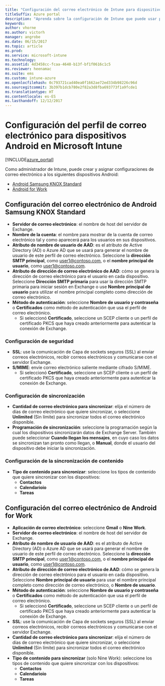 ```yaml
---
title: "Configuración del correo electrónico de Intune para dispositivos Android y Android for Work"
titleSuffix: Azure portal
description: "Aprenda sobre la configuración de Intune que puede usar para configurar las conexiones de correo electrónico en los dispositivos Android."
keywords: 
author: vhorne
ms.author: victorh
manager: angrobe
ms.date: 06/15/2017
ms.topic: article
ms.prod: 
ms.service: microsoft-intune
ms.technology: 
ms.assetid: 4d3458cc-fcaa-4648-b13f-bf1f0616c1c5
ms.reviewer: heenamac
ms.suite: ems
ms.custom: intune-azure
ms.openlocfilehash: 0c793721cad40ea0f1662ae72ed334b98226c96d
ms.sourcegitcommit: 3b397b1dcb780e2f82a3d8fba693773f1a9fcde1
ms.translationtype: HT
ms.contentlocale: es-ES
ms.lasthandoff: 12/12/2017
---
```

# <a name="email-profile-settings-for-android--devices-in-microsoft-intune"></a>Configuración del perfil de correo electrónico para dispositivos Android en Microsoft Intune

[!INCLUDE[azure_portal](./includes/azure_portal.md)]

Como administrador de Intune, puede crear y asignar configuraciones de correo electrónico a los siguientes dispositivos Android:
- [Android Samsung KNOX Standard](#android-samsung-knox-standard-email-settings)
- [Android for Work](#android-for-work-email-settings)

## <a name="android-samsung-knox-standard-email-settings"></a>Configuración del correo electrónico de Android Samsung KNOX Standard
- **Servidor de correo electrónico**: el nombre de host del servidor de Exchange.
- **Nombre de la cuenta**: el nombre para mostrar de la cuenta de correo electrónico tal y como aparecerá para los usuarios en sus dispositivos.
- **Atributo de nombre de usuario de AAD**: es el atributo de Active Directory (AD) o Azure AD que se usará para generar el nombre de usuario de este perfil de correo electrónico. Seleccione la **dirección SMTP principal**, como user1@contoso.com, o el **nombre principal de usuario**, como user1@contoso.com.
- **Atributo de dirección de correo electrónico de AAD**: cómo se genera la dirección de correo electrónico para el usuario en cada dispositivo. Seleccione **Dirección SMTP primaria** para usar la dirección SMTP primaria para iniciar sesión en Exchange o use **Nombre principal de usuario** para utilizar el nombre principal completo como dirección de correo electrónico.
- **Método de autenticación**: seleccione **Nombre de usuario y contraseña** o **Certificados** como método de autenticación que usa el perfil de correo electrónico.
    - Si seleccionó **Certificado**, seleccione un SCEP cliente o un perfil de certificado PKCS que haya creado anteriormente para autenticar la conexión de Exchange.

### <a name="security-settings"></a>Configuración de seguridad

- **SSL**: use la comunicación de Capa de sockets seguros (SSL) al enviar correos electrónicos, recibir correos electrónicos y comunicarse con el servidor Exchange.
- **S/MIME**: envíe correo electrónico saliente mediante cifrado S/MIME.
    - Si seleccionó **Certificado**, seleccione un SCEP cliente o un perfil de certificado PKCS que haya creado anteriormente para autenticar la conexión de Exchange.

### <a name="synchronization-settings"></a>Configuración de sincronización

- **Cantidad de correo electrónico para sincronizar**: elija el número de días de correo electrónico que quiere sincronizar, o seleccione **Unlimited** (Sin límite) para sincronizar todos el correo electrónico disponible.
- **Programación de sincronización**: seleccione la programación según la cual los dispositivos sincronizarán datos de Exchange Server. También puede seleccionar **Cuando llegan los mensajes**, en cuyo caso los datos se sincronizan tan pronto como llegan, o **Manual**, donde el usuario del dispositivo debe iniciar la sincronización.

### <a name="content-sync-settings"></a>Configuración de la sincronización de contenido

- **Tipo de contenido para sincronizar**: seleccione los tipos de contenido que quiere sincronizar con los dispositivos:
    - **Contactos**
    - **Calendarioio**
    - **Tareas**

## <a name="android-for-work-email-settings"></a>Configuración del correo electrónico de Android for Work

- **Aplicación de correo electrónico**: seleccione **Gmail** o **Nine Work**.
- **Servidor de correo electrónico**: el nombre de host del servidor de Exchange.
- **Atributo de nombre de usuario de AAD**: es el atributo de Active Directory (AD) o Azure AD que se usará para generar el nombre de usuario de este perfil de correo electrónico. Seleccione la **dirección SMTP principal**, como user1@contoso.com, o el **nombre principal de usuario**, como user1@contoso.com.
- **Atributo de dirección de correo electrónico de AAD**: cómo se genera la dirección de correo electrónico para el usuario en cada dispositivo. Seleccione **Nombre principal de usuario** para usar el nombre principal completo como dirección de correo electrónico, o **Nombre de usuario**.
- **Método de autenticación**: seleccione **Nombre de usuario y contraseña** o **Certificados** como método de autenticación que usa el perfil de correo electrónico.
    - Si seleccionó **Certificado**, seleccione un SCEP cliente o un perfil de certificado PKCS que haya creado anteriormente para autenticar la conexión de Exchange.
- **SSL**: use la comunicación de Capa de sockets seguros (SSL) al enviar correos electrónicos, recibir correos electrónicos y comunicarse con el servidor Exchange.
- **Cantidad de correo electrónico para sincronizar**: elija el número de días de correo electrónico que quiere sincronizar, o seleccione **Unlimited** (Sin límite) para sincronizar todos el correo electrónico disponible.
- **Tipo de contenido para sincronizar** (solo Nine Work): seleccione los tipos de contenido que quiere sincronizar con los dispositivos:
    - **Contactos**
    - **Calendarioio**
    - **Tareas**

